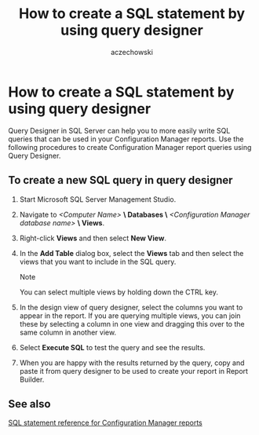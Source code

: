 ﻿---
title: How to create a SQL statement by using query designer
titleSuffix: Configuration Manager
description: How to create Configuration Manager report queries using Query Designer.
ms.date: 04/30/2019
ms.prod: configuration-manager
ms.technology: configmgr-other
ms.topic: conceptual
ms.collection: M365-identity-device-management
ms.assetid: 2ca0c0b4-2fd1-4373-9f8d-3db7dbc92045
author: aczechowski
ms.author: aaroncz
manager: dougeby
---

# How to create a SQL statement by using query designer

Query Designer in SQL Server can help you to more easily write SQL queries that can be used in your Configuration Manager reports. Use the following procedures to create Configuration Manager report queries using Query Designer.

## To create a new SQL query in query designer

1. Start Microsoft SQL Server Management Studio.
1. Navigate to *\<Computer Name\>* **\\ Databases \\** *\<Configuration Manager database name\>* **\\ Views**.
1. Right-click **Views** and then select **New View**.
1. In the **Add Table** dialog box, select the **Views** tab and then select the views that you want to include in the SQL query.

    > [!NOTE]
    > You can select multiple views by holding down the CTRL key.
1. In the design view of query designer, select the columns you want to appear in the report. If you are querying multiple views, you can join these by selecting a column in one view and dragging this over to the same column in another view.
1. Select **Execute SQL** to test the query and see the results.
1. When you are happy with the results returned by the query, copy and paste it from query designer to be used to create your report in Report Builder.

## See also

[SQL statement reference for Configuration Manager reports](sql-statement-reference-configuration-manager-reports.md)